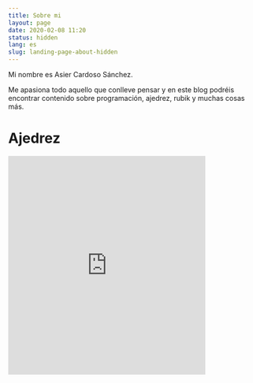 ```yaml
---
title: Sobre mi
layout: page
date: 2020-02-08 11:20
status: hidden
lang: es
slug: landing-page-about-hidden
---
```

Mi nombre es Asier Cardoso Sánchez.

Me apasiona todo aquello que conlleve pensar y en este blog podréis encontrar contenido sobre programación, ajedrez,
rubik y muchas cosas más.

Ajedrez
=======

<iframe src="https://lichess.org/training/frame?theme=maple&bg=light" style="width: 400px; height: 444px;" allowtransparency="true" frameborder="0"></iframe>
